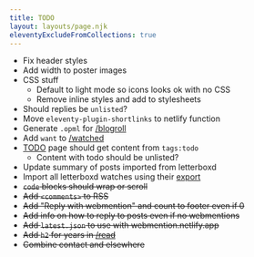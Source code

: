 ```yaml
---
title: TODO
layout: layouts/page.njk
eleventyExcludeFromCollections: true
---
```


- Fix header styles
- Add width to poster images
- CSS stuff
  - Default to light mode so icons looks ok with no CSS
  - Remove inline styles and add to stylesheets
- Should replies be `unlisted`?
- Move `eleventy-plugin-shortlinks` to netlify function
- Generate `.opml` for [/blogroll](/blogroll)
- Add `want` to [/watched](/watched)
- [TODO](/todo) page should get content from `tags:todo`
  - Content with todo should be unlisted?
- Update summary of posts imported from letterboxd
- Import all letterboxd watches using their [export](https://letterboxd.com/user/exportdata)
- ~~`code` blocks should wrap or scroll~~
- ~~Add `<comments>` to RSS~~
- ~~Add "Reply with webmention" and count to footer even if 0~~
- ~~Add info on how to reply to posts even if no webmentions~~
- ~~Add `latest.json` to use with webmention.netlify.app~~
- ~~Add `h2` for years in [/read](/read)~~
- ~~Combine contact and elsewhere~~

